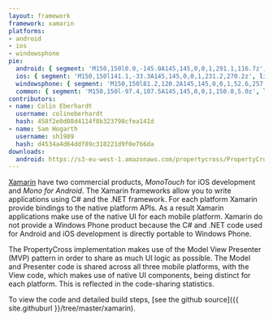 ```yaml
---
layout: framework
framework: xamarin
platforms:
- android
- ios
- windowsphone
pie:
  android: { segment: 'M150,150l0.0,-145.0A145,145,0,0,1,291.1,116.7z', line: 'M150,150l141.1,-33.3' }
  ios: { segment: 'M150,150l141.1,-33.3A145,145,0,0,1,231.2,270.2z', line: 'M150,150l81.2,120.2' }
  windowsphone: { segment: 'M150,150l81.2,120.2A145,145,0,0,1,52.6,257.5z', line: 'M150,150l-97.4,107.5' }
  common: { segment: 'M150,150l-97.4,107.5A145,145,0,0,1,150.0,5.0z', line: 'M150,150l-0.0,-145.0' }
contributors:
- name: Colin Eberhardt
  username: colineberhardt
  hash: 458f2e0d08d4114f8b323798cfea141d
- name: Sam Hogarth
  username: sh1989
  hash: d4534a4d64ddf89c318221d9f0e766da
downloads:
  android: https://s3-eu-west-1.amazonaws.com/propertycross/PropertyCross-xamarin-initial.apk
---
```

[Xamarin](http://xamarin.com/) have two commercial products, _MonoTouch_ for iOS development and _Mono for Android_. The Xamarin frameworks allow you to write applications using C# and the .NET framework. For each platform Xamarin provide bindings to the native platform APIs. As a result Xamarin applications make use of the native UI for each mobile platform. Xamarin do not provide a Windows Phone product because the C# and .NET code used for Android and iOS development is directly portable to Windows Phone.

The PropertyCross implementation makes use of the Model View Presenter (MVP) pattern in order to share as much UI logic as possible. The Model and Presenter code is shared across all three mobile platforms, with the View code, which makes use of native UI components, being distinct for each platform. This is reflected in the code-sharing statistics.

To view the code and detailed build steps, [see the github source]({{ site.githuburl }}/tree/master/xamarin).
